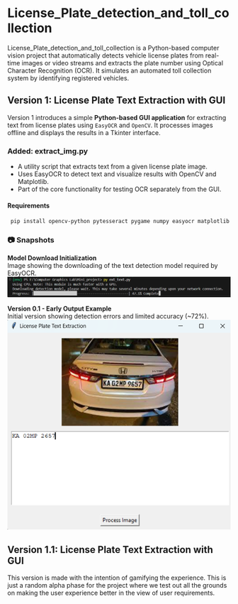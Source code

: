 # License_Plate_detection_and_toll_collection
License_Plate_detection_and_toll_collection is a Python-based computer vision project that automatically detects vehicle license plates from real-time images or video streams and extracts the plate number using Optical Character Recognition (OCR). It simulates an automated toll collection system by identifying registered vehicles.

## Version 1: License Plate Text Extraction with GUI
Version 1 introduces a simple **Python-based GUI application** for extracting text from license plates using `EasyOCR` and `OpenCV`. It processes images offline and displays the results in a Tkinter interface.

### Added: extract_img.py
- A utility script that extracts text from a given license plate image.  
- Uses EasyOCR to detect text and visualize results with OpenCV and Matplotlib.  
- Part of the core functionality for testing OCR separately from the GUI.
#### Requirements 
``` bash
 pip install opencv-python pytesseract pygame numpy easyocr matplotlib numpy pillow
```
### 📷 Snapshots

**Model Download Initialization**  
Image showing the downloading of the text detection model required by EasyOCR.  
![Model Downloading](assets/Downloading_Detection_model.png)

**Version 0.1 - Early Output Example**  
Initial version showing detection errors and limited accuracy (~72%).  
![Version 0.1 Output](./assets/ver0_1.png)


## Version 1.1: License Plate Text Extraction with GUI
This version is made with the intention of gamifying the experience. This is just a random alpha phase for the project where we test out all the grounds on making the user experience better in the view of user requirements.